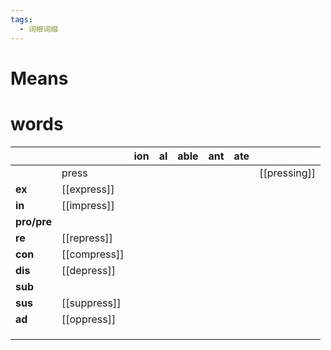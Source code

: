 ```yaml
---
tags:
  - 词根词缀
---
```

# Means

# words
|             |              | **ion** | **al** | **able** | **ant** | **ate** |              |
| ----------- | ------------ | ------- | ------ | -------- | ------- | ------- | ------------ |
|             | press        |         |        |          |         |         | [[pressing]] |
| **ex**      | [[express]]  |         |        |          |         |         |              |
| **in**      | [[impress]]  |         |        |          |         |         |              |
| **pro/pre** |              |         |        |          |         |         |              |
| **re**      | [[repress]]  |         |        |          |         |         |              |
| **con**     | [[compress]] |         |        |          |         |         |              |
| **dis**     | [[depress]]  |         |        |          |         |         |              |
| **sub**     |              |         |        |          |         |         |              |
| **sus**     | [[suppress]] |         |        |          |         |         |              |
| **ad**      | [[oppress]]  |         |        |          |         |         |              |
|             |              |         |        |          |         |         |              |
|             |              |         |        |          |         |         |              |
|             |              |         |        |          |         |         |              |

